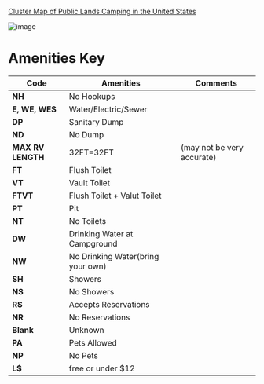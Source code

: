 
[Cluster Map of Public Lands Camping in the United States](https://janes-books.com/camping/campgrounds.html)

![image](/images/spash.png)

**Amenities Key**
====================================================

Code        | Amenities | Comments
------------|------------|-------
**NH** | No Hookups
**E, WE, WES** |  Water/Electric/Sewer
**DP** | Sanitary Dump
**ND** | No Dump
**MAX RV LENGTH** | 32FT=32FT | (may not be very accurate)
**FT** | Flush Toilet
**VT** | Vault Toilet
**FTVT** | Flush Toilet + Valut Toilet
**PT** | Pit
**NT** | No Toilets
**DW** | Drinking Water at Campground
**NW** | No Drinking Water(bring your own)
**SH** | Showers
**NS** | No Showers
**RS** | Accepts Reservations
**NR** | No Reservations
**Blank** | Unknown 
**PA** | Pets Allowed
**NP** | No Pets
**L$** | free or under $12


